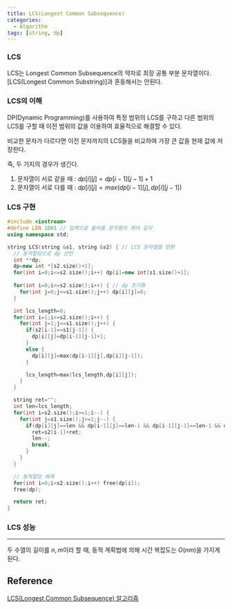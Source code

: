 ```yaml
---
title: LCS(Longest Common Subsequence)
categories:
  - Algorithm
tags: [string, dp]
---
```

### LCS
LCS는 Longest Common Subsequence의 약자로 최장 공통 부분 문자열이다. [LCS(Longest Common Substring)]과 혼동해서는 안된다.

### LCS의 이해
DP(Dynamic Programming)를 사용하여 특정 범위의 LCS를 구하고 다른 범위의 LCS를 구할 때 이전 범위의 값을 이용하여 효율적으로 해결할 수 있다.

비교한 문자가 다르다면 이전 문자까지의 LCS들을 비교하여 가장 큰 값을 현재 값에 저장한다.

즉, 두 가지의 경우가 생긴다.

1. 문자열이 서로 같을 때 : $dp[i][j]=dp[i-1][j-1]+1$
2. 문자열이 서로 다를 때 : $dp[i][j]=max(dp[i-1][j],dp[i][j-1])$

### LCS 구현
```cpp
#include <iostream>
#define LEN 1001 // 입력으로 들어올 문자열의 최대 길이
using namespace std;

string LCS(string &s1, string &s2) { // LCS 문자열을 반환
  // 동적할당으로 dp 선언
  int **dp;
  dp=new int *[s2.size()+1];
  for(int i=0;i<=s2.size();i++) dp[i]=new int[s1.size()+1];
	
  for(int i=0;i<=s2.size();i++) { // dp 초기화
    for(int j=0;j<=s1.size();j++) dp[i][j]=0;
  }

  int lcs_length=0;
  for(int i=1;i<=s2.size();i++) {
    for(int j=1;j<=s1.size();j++) {
      if(s2[i-1]==s1[j-1]) {
        dp[i][j]=dp[i-1][j-1]+1;
      }
      else {
        dp[i][j]=max(dp[i-1][j],dp[i][j-1]);
      }

      lcs_length=max(lcs_length,dp[i][j]);
    }
  }

  string ret="";
  int len=lcs_length;
  for(int i=s2.size();i>=1;i--) {
    for(int j=s1.size();j>=1;j--) {
      if(dp[i][j]==len && dp[i-1][j]==len-1 && dp[i-1][j-1]==len-1 && dp[i][j-1]==len-1) {
        ret=s2[i-1]+ret;
        len--;
        break;
      }
    }
  }

  // 동적할당 해제
  for(int i=0;i<s2.size();i++) free(dp[i]);
  free(dp);

  return ret;
}
```

### LCS 성능

---

두 수열의 길이를 $n, m$이라 할 때, 동적 계획법에 의해 시간 복잡도는 $O(nm)$을 가지게 된다.

## Reference

[LCS(Longest Common Subsequence) 알고리즘](https://twinw.tistory.com/126)
